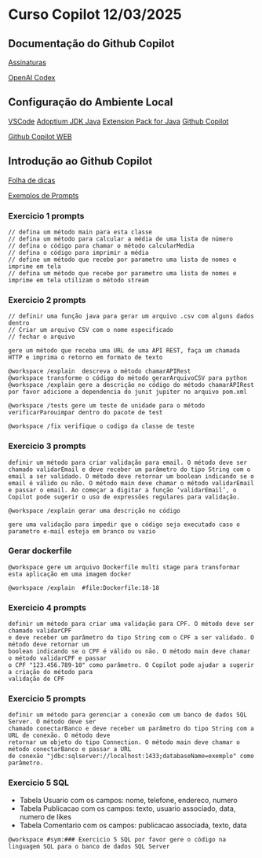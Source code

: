 # Curso Copilot 12/03/2025

## Documentação do Github Copilot
[Assinaturas](https://docs.github.com/en/copilot/about-github-copilot/subscription-plans-for-github-copilot)

[OpenAI Codex](https://openai.com/index/openai-codex/)


## Configuração do Ambiente Local
[VSCode](https://code.visualstudio.com/)
[Adoptium JDK Java](https://adoptium.net/)
[Extension Pack for Java](https://marketplace.visualstudio.com/items?itemName=vscjava.vscode-java-pack)
[Github Copilot](https://marketplace.visualstudio.com/items?itemName=GitHub.copilot)


[Github Copilot WEB](https://github.com/copilot)


## Introdução ao Github Copilot
[Folha de dicas](https://docs.github.com/en/copilot/using-github-copilot/copilot-chat/github-copilot-chat-cheat-sheet?tool=vscode)

[Exemplos de Prompts](https://docs.github.com/en/copilot/using-github-copilot/copilot-chat/getting-started-with-prompts-for-copilot-chat)

### Exercicio 1 prompts
```shell
// defina um método main para esta classe
// defina um método para calcular a média de uma lista de número
// defina o código para chamar o método calcularMedia
// defina o código para imprimir a média
// define um método que recebe por parametro uma lista de nomes e imprime em tela
// defina um método que recebe por parametro uma lista de nomes e imprime em tela utilizam o método stream
```
### Exercicio 2 prompts
```shell
// definir uma função java para gerar um arquivo .csv com alguns dados dentro
// Criar um arquivo CSV com o nome especificado
// fechar o arquivo
```
```shell
gere um método que receba uma URL de uma API REST, faça um chamada HTTP e imprima o retorno em formato de texto
```
```shell
@workspace /explain  descreva o método chamarAPIRest
@workspace transforme o código do método gerarArquivoCSV para python
@workspace /explain gere a descrição no código do método chamarAPIRest
por favor adicione a dependencia do junit jupiter no arquivo pom.xml

@workspace /tests gere um teste de unidade para o método verificarParouimpar dentro do pacote de test

@workspace /fix verifique o codigo da classe de teste
```

### Exercicio 3 prompts
```shell
definir um método para criar validação para email. O método deve ser chamado validarEmail e deve receber um parâmetro do tipo String com o email a ser validado. O método deve retornar um boolean indicando se o email é válido ou não. O método main deve chamar o método validarEmail e passar o email. Ao começar a digitar a função ‘validarEmail’, o Copilot pode sugerir o uso de expressões regulares para validação.

@workspace /explain gerar uma descrição no código

gere uma validação para impedir que o código seja executado caso o parametro e-mail esteja em branco ou vazio
```

### Gerar dockerfile
```shell
@workspace gere um arquivo Dockerfile multi stage para transformar esta aplicação em uma imagem docker

@workspace /explain  #file:Dockerfile:18-18 
```
### Exercicio 4 prompts
```shell
definir um método para criar uma validação para CPF. O método deve ser chamado validarCPF
e deve receber um parâmetro do tipo String com o CPF a ser validado. O método deve retornar um
boolean indicando se o CPF é válido ou não. O método main deve chamar o método validarCPF e passar
o CPF "123.456.789-10" como parâmetro. O Copilot pode ajudar a sugerir a criação do método para
validação de CPF
```

### Exercicio 5 prompts
```shell
definir um método para gerenciar a conexão com um banco de dados SQL Server. O método deve ser
chamado conectarBanco e deve receber um parâmetro do tipo String com a URL de conexão. O método deve
retornar um objeto do tipo Connection. O método main deve chamar o método conectarBanco e passar a URL
de conexão "jdbc:sqlserver://localhost:1433;databaseName=exemplo" como parâmetro.
```

### Exercicio 5 SQL
- Tabela Usuario com os campos: nome, telefone, endereco, numero
- Tabela Publicacao com os campos: texto, usuario associado, data, numero de likes
- Tabela Comentario com os campos: publicacao associada, texto, data

```shell
@workspace #sym:### Exercicio 5 SQL por favor gere o código na linguagem SQL para o banco de dados SQL Server
```


